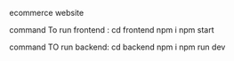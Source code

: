 ecommerce website

command To run frontend :
cd frontend
npm i 
npm start 


command TO run backend:
cd backend
npm i
npm run dev
